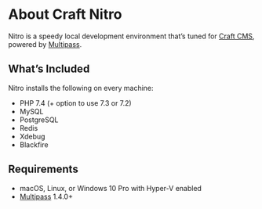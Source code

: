 # About Craft Nitro

Nitro is a speedy local development environment that’s tuned for [Craft CMS](https://craftcms.com/), powered by [Multipass](https://multipass.run/).

## What’s Included

Nitro installs the following on every machine:

- PHP 7.4 (+ option to use 7.3 or 7.2)
- MySQL
- PostgreSQL
- Redis
- Xdebug
- Blackfire

## Requirements

- macOS, Linux, or Windows 10 Pro with Hyper-V enabled
- [Multipass](https://multipass.run/) 1.4.0+